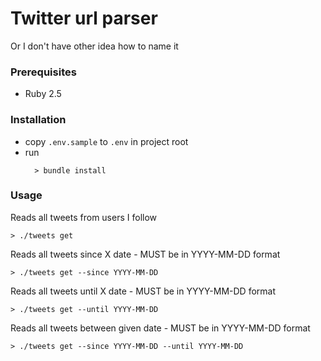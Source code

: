 # Twitter url parser
Or I don't have other idea how to name it

### Prerequisites
- Ruby 2.5

### Installation

- copy `.env.sample` to `.env` in project root
- run
  ```
    > bundle install
  ```


### Usage

Reads all tweets from users I follow
```
> ./tweets get
```

Reads all tweets since X date - MUST be in YYYY-MM-DD format
```
> ./tweets get --since YYYY-MM-DD
```

Reads all tweets until X date - MUST be in YYYY-MM-DD format
```
> ./tweets get --until YYYY-MM-DD
```

Reads all tweets between given date - MUST be in YYYY-MM-DD format
```
> ./tweets get --since YYYY-MM-DD --until YYYY-MM-DD
```